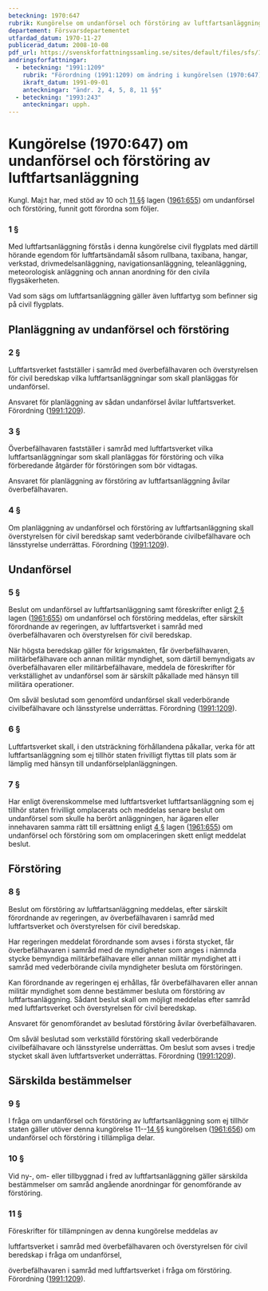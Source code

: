 ```yaml
---
beteckning: 1970:647
rubrik: Kungörelse om undanförsel och förstöring av luftfartsanläggning
departement: Försvarsdepartementet
utfardad_datum: 1970-11-27
publicerad_datum: 2008-10-08
pdf_url: https://svenskforfattningssamling.se/sites/default/files/sfs/1970-11/SFS1970-647.pdf
andringsforfattningar:
  - beteckning: "1991:1209"
    rubrik: "Förordning (1991:1209) om ändring i kungörelsen (1970:647) om undanförsel och förstöring av luftfartsanläggning"
    ikraft_datum: 1991-09-01
    anteckningar: "ändr. 2, 4, 5, 8, 11 §§"
  - beteckning: "1993:243"
    anteckningar: upph.
---
```


# Kungörelse (1970:647) om undanförsel och förstöring av luftfartsanläggning

Kungl. Maj:t har, med stöd av 10 och [11 §](#11)§ lagen ([1961:655](https://selex.se/eli/sfs/1961/655)) om undanförsel och förstöring, funnit gott förordna som följer.

### 1 §

Med luftfartsanläggning förstås i denna kungörelse civil flygplats med därtill hörande egendom för luftfartsändamål såsom rullbana, taxibana, hangar, verkstad, drivmedelsanläggning, navigationsanläggning, teleanläggning, meteorologisk anläggning och annan anordning för den civila flygsäkerheten.

Vad som sägs om luftfartsanläggning gäller även luftfartyg som befinner sig på civil flygplats.

## Planläggning av undanförsel och förstöring

### 2 §

Luftfartsverket fastställer i samråd med överbefälhavaren och överstyrelsen för civil beredskap vilka luftfartsanläggningar som skall planläggas för undanförsel.

Ansvaret för planläggning av sådan undanförsel åvilar luftfartsverket. Förordning ([1991:1209](https://selex.se/eli/sfs/1991/1209)).

### 3 §

Överbefälhavaren fastställer i samråd med luftfartsverket vilka luftfartsanläggningar som skall planläggas för förstöring och vilka förberedande åtgärder för förstöringen som bör vidtagas.

Ansvaret för planläggning av förstöring av luftfartsanläggning åvilar överbefälhavaren.

### 4 §

Om planläggning av undanförsel och förstöring av luftfartsanläggning skall överstyrelsen för civil beredskap samt vederbörande civilbefälhavare och länsstyrelse underrättas. Förordning ([1991:1209](https://selex.se/eli/sfs/1991/1209)).

## Undanförsel

### 5 §

Beslut om undanförsel av luftfartsanläggning samt föreskrifter enligt [2 §](#2) lagen ([1961:655](https://selex.se/eli/sfs/1961/655)) om undanförsel och förstöring meddelas, efter särskilt förordnande av regeringen, av luftfartsverket i samråd med överbefälhavaren och överstyrelsen för civil beredskap.

När högsta beredskap gäller för krigsmakten, får överbefälhavaren, militärbefälhavare och annan militär myndighet, som därtill bemyndigats av överbefälhavaren eller militärbefälhavare, meddela de föreskrifter för verkställighet av undanförsel som är särskilt påkallade med hänsyn till militära operationer.

Om såväl beslutad som genomförd undanförsel skall vederbörande civilbefälhavare och länsstyrelse underrättas. Förordning ([1991:1209](https://selex.se/eli/sfs/1991/1209)).

### 6 §

Luftfartsverket skall, i den utsträckning förhållandena påkallar, verka för att luftfartsanläggning som ej tillhör staten frivilligt flyttas till plats som är lämplig med hänsyn till undanförselplanläggningen.

### 7 §

Har enligt överenskommelse med luftfartsverket luftfartsanläggning som ej tillhör staten frivilligt omplacerats och meddelas senare beslut om undanförsel som skulle ha berört anläggningen, har ägaren eller innehavaren samma rätt till ersättning enligt [4 §](#4) lagen ([1961:655](https://selex.se/eli/sfs/1961/655)) om undanförsel och förstöring som om omplaceringen skett enligt meddelat beslut.

## Förstöring

### 8 §

Beslut om förstöring av luftfartsanläggning meddelas, efter särskilt förordnande av regeringen, av överbefälhavaren i samråd med luftfartsverket och överstyrelsen för civil beredskap.

Har regeringen meddelat förordnande som avses i första stycket, får överbefälhavaren i samråd med de myndigheter som anges i nämnda stycke bemyndiga militärbefälhavare eller annan militär myndighet att i samråd med vederbörande civila myndigheter besluta om förstöringen.

Kan förordnande av regeringen ej erhållas, får överbefälhavaren eller annan militär myndighet som denne bestämmer besluta om förstöring av luftfartsanläggning. Sådant beslut skall om möjligt meddelas efter samråd med luftfartsverket och överstyrelsen för civil beredskap.

Ansvaret för genomförandet av beslutad förstöring åvilar överbefälhavaren.

Om såväl beslutad som verkställd förstöring skall vederbörande civilbefälhavare och länsstyrelse underrättas. Om beslut som avses i tredje stycket skall även luftfartsverket underrättas. Förordning ([1991:1209](https://selex.se/eli/sfs/1991/1209)).

## Särskilda bestämmelser

### 9 §

I fråga om undanförsel och förstöring av luftfartsanläggning som ej tillhör staten gäller utöver denna kungörelse 11--[14 §](#14)§ kungörelsen ([1961:656](https://selex.se/eli/sfs/1961/656)) om undanförsel och förstöring i tillämpliga delar.

### 10 §

Vid ny-, om- eller tillbyggnad i fred av luftfartsanläggning gäller särskilda bestämmelser om samråd angående anordningar för genomförande av förstöring.

### 11 §

Föreskrifter för tillämpningen av denna kungörelse meddelas av

luftfartsverket i samråd med överbefälhavaren och överstyrelsen för civil beredskap i fråga om undanförsel,

överbefälhavaren i samråd med luftfartsverket i fråga om förstöring. Förordning ([1991:1209](https://selex.se/eli/sfs/1991/1209)).